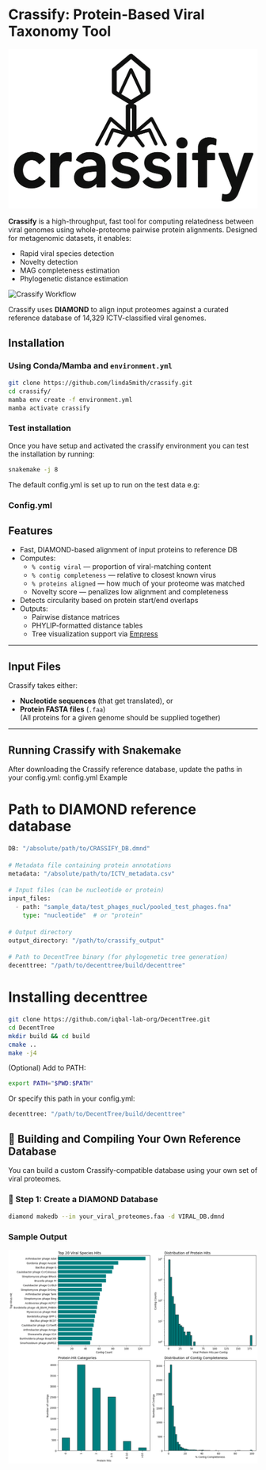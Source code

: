 # Crassify: Protein-Based Viral Taxonomy Tool

![Crassify Workflow](images/crassify_logo.png)

**Crassify** is a high-throughput, fast tool for computing relatedness between viral genomes using whole-proteome pairwise protein alignments. Designed for metagenomic datasets, it enables:

- Rapid viral species detection
- Novelty detection
- MAG completeness estimation
- Phylogenetic distance estimation

![Crassify Workflow](images/crassify_workflow.png)

Crassify uses **DIAMOND** to align input proteomes against a curated reference database of 14,329 ICTV-classified viral genomes.

## Installation

### Using Conda/Mamba and `environment.yml`

```bash
git clone https://github.com/linda5mith/crassify.git
cd crassify/
mamba env create -f environment.yml
mamba activate crassify
```

### Test installation

Once you have setup and activated the crassify environment you can test the installation by running:

```bash
snakemake -j 8
```
The default config.yml is set up to run on the test data e.g:


### Config.yml

## Features

- Fast, DIAMOND-based alignment of input proteins to reference DB
- Computes:
  - `% contig viral` — proportion of viral-matching content
  - `% contig completeness` — relative to closest known virus
  - `% proteins aligned` — how much of your proteome was matched
  - Novelty score — penalizes low alignment and completeness
- Detects circularity based on protein start/end overlaps
- Outputs:
  - Pairwise distance matrices
  - PHYLIP-formatted distance tables
  - Tree visualization support via [Empress](https://github.com/biocore/empress)

---

## Input Files

Crassify takes either:
- **Nucleotide sequences** (that get translated), or
- **Protein FASTA files** (`.faa`)  
  (All proteins for a given genome should be supplied together)

---



## Running Crassify with Snakemake

After downloading the Crassify reference database, update the paths in your config.yml:
config.yml Example

# Path to DIAMOND reference database
```python
DB: "/absolute/path/to/CRASSIFY_DB.dmnd"

# Metadata file containing protein annotations
metadata: "/absolute/path/to/ICTV_metadata.csv"

# Input files (can be nucleotide or protein)
input_files:
  - path: "sample_data/test_phages_nucl/pooled_test_phages.fna"
    type: "nucleotide"  # or "protein"

# Output directory
output_directory: "/path/to/crassify_output"

# Path to DecentTree binary (for phylogenetic tree generation)
decenttree: "/path/to/decenttree/build/decenttree"
```

# Installing decenttree
```bash
git clone https://github.com/iqbal-lab-org/DecentTree.git
cd DecentTree
mkdir build && cd build
cmake ..
make -j4
```
(Optional) Add to PATH:
```bash
export PATH="$PWD:$PATH"
```
Or specify this path in your config.yml:
```python
decenttree: "/path/to/DecentTree/build/decenttree"
```

## 🧪 Building and Compiling Your Own Reference Database

You can build a custom Crassify-compatible database using your own set of viral proteomes.

### 🔨 Step 1: Create a DIAMOND Database

```bash
diamond makedb --in your_viral_proteomes.faa -d VIRAL_DB.dmnd
```

### Sample Output
![Crassify Output](images/crassify_soil_contigs_metadata.png)